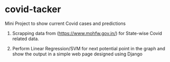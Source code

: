# covid-tacker
Mini Project to show current Covid cases and predictions

1. Scrapping data from (https://www.mohfw.gov.in/) for State-wise Covid related data.

2. Perform Linear Regression/SVM for next potential point in the graph and show the output in a simple web page designed using Django
